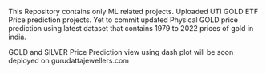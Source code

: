 This Repository contains only ML related projects. Uploaded UTI GOLD ETF Price prediction projects.
Yet to commit updated Physical GOLD price prediction using latest dataset that contains 1979 to 2022 prices of gold in india.

GOLD and SILVER Price Prediction view using dash plot will be soon deployed on gurudattajewellers.com
